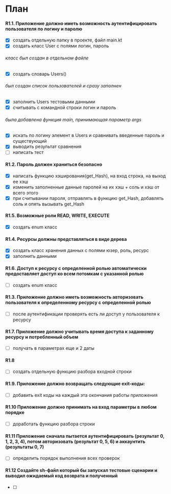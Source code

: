 # План 

#### R1.1. Приложение должно иметь возможность аутентифицировать пользователя по логину и паролю
- [x]   создать отдельную папку в проекте, файл main.kt  
- [x] создать класс User с полями логин, пароль
###### класс был создан в отдельном файле
- [x] создать словарь Users() 
###### был создан список пользователей и сразу заполнен
- [x] заполнить Users тестовыми данными
- [x] считывать с командной строки логин и пароль  
###### была добавлена функция main, принимающая параметр args
- [x] искать по логину элемент в Users и сравнивать введенные пароль и существующий  
- [x] выводить результат сравнения
- [ ] написать тест
#### R1.2. Пароль должен храниться безопасно
- [x] написать функцию хэширования(get_Hash), на вход строка, на выход ее хэш
- [x] изменить заполненные данные паролей на их хэш + соль и хэш от всего этого
- [x] при считывании пароля, отправлять в функцию get_Hash, добавлять соль и опять вызывать get_Hash
#### R1.5. Возможные роли READ, WRITE, EXECUTE
- [x] создать enum класс 
#### R1.4. Ресурсы должны представляться в виде дерева
- [x] создать класс хранения данных с полями юзер, роль, ресурс 
- [x] заполнить данными
#### R1.6. Доступ к ресурсу с определенной ролью автоматически предоставляет доступ ко всем потомкам с указанной ролью
- [ ] создать enum класс 
#### R1.3. Приложение должно иметь возможность авторизовать пользователя к определенному ресурсу с определенной ролью
- [ ] после аутентификации проверять есть ли доступ у пользователя к ресурсу
#### R1.7. Приложение должно учитывать время доступа к заданному ресурсу и потребленный объем
- [ ] получать в параметрах еще и 2 даты
#### R1.8
- [ ] создать отдельную функцию разбора входной строки
#### R1.9. Приложение должно возвращать следующие exit-коды: 
- [ ] добавить exit коды на каждый эта окончания работы приложения
#### R1.10 Приложение должно принимать на вход параметры в любом порядке
- [ ] доработать функцию разбора строки
#### R1.11 Приложение сначала пытается аутентифицировать (результат 0, 1, 2, 3, 4), потом авторизовать (результат 0, 5, 6) и аккаунтить (результаты 0, 7)
- [ ] определить порядок выполнения всех проверок
#### R1.12 Создайте sh-файл который бы запускал тестовые сценарии и выводил ожидаемый код возврата и полученный
- [ ]
